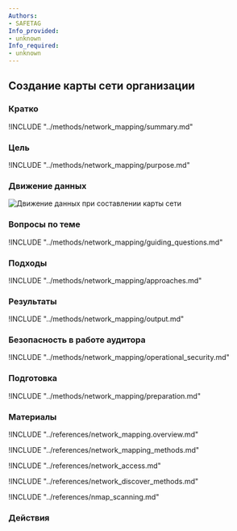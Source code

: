 ```yaml
---
Authors:
- SAFETAG
Info_provided:
- unknown
Info_required:
- unknown
---
```


## Создание карты сети организации

### Кратко
!INCLUDE "../methods/network_mapping/summary.md"

### Цель
!INCLUDE "../methods/network_mapping/purpose.md"

### Движение данных
![Движение данных при составлении карты сети](images/info_flows/network_mapping.svg)

### Вопросы по теме
!INCLUDE "../methods/network_mapping/guiding_questions.md"

### Подходы
!INCLUDE "../methods/network_mapping/approaches.md"

### Результаты
!INCLUDE "../methods/network_mapping/output.md"

### Безопасность в работе аудитора
!INCLUDE "../methods/network_mapping/operational_security.md"

### Подготовка
!INCLUDE "../methods/network_mapping/preparation.md"

### Материалы
<div class="greybox">
!INCLUDE "../references/network_mapping.overview.md"

!INCLUDE "../references/network_mapping_methods.md"

!INCLUDE "../references/network_access.md"

!INCLUDE "../references/network_discover_methods.md"

!INCLUDE "../references/nmap_scanning.md"

</div>

### Действия
